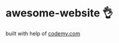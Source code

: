 # awesome-website :ok_hand:                                                                                                                                                                                                                                                                                      
built with help of <a href="http://johnelder.com/">codemy.com</a>

